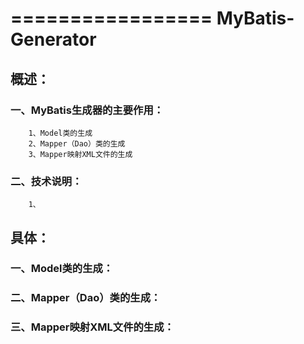 =================
MyBatis-Generator
=================



概述：
----------------------------------

### 一、MyBatis生成器的主要作用：
        1、Model类的生成
        2、Mapper（Dao）类的生成
        3、Mapper映射XML文件的生成

### 二、技术说明：
		1、



具体：
----------------------------------

### 一、Model类的生成：
        
### 二、Mapper（Dao）类的生成：
        
### 三、Mapper映射XML文件的生成：
